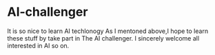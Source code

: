# AI-challenger
It is so nice to learn AI techlonogy
As I mentoned above,I hope to learn these stuff by take part in The AI challenger.
I sincerely welcome all interested in AI so on.
